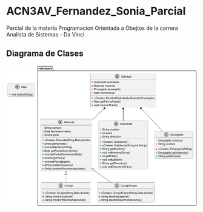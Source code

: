 # ACN3AV_Fernandez_Sonia_Parcial
Parcial de la materia Programacion Orientada a Obejtos de la carrera Analista de Sistemas - Da Vinci

## Diagrama de Clases

![Diagrama de Clases](diagrama.png)

